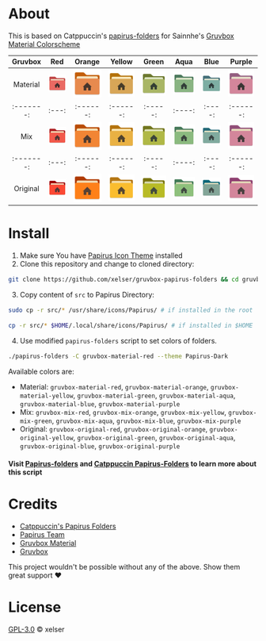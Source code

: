 # About
This is based on Catppuccin's [papirus-folders](https://github.com/catppuccin/papirus-folders) for Sainnhe's [Gruvbox Material Colorscheme](https://github.com/sainnhe/gruvbox-material)

| Gruvbox | Red | Orange | Yellow | Green | Aqua | Blue | Purple |
|:-------:|:---:|:------:|:------:|:-----:|:----:|:----:|:------:|
| Material |![Red](src/64x64/places/user-gruvbox-material-red-home.svg)|![Orange](src/64x64/places/user-gruvbox-material-orange-home.svg)|![Yellow](src/64x64/places/user-gruvbox-material-yellow-home.svg)|![Green](src/64x64/places/user-gruvbox-material-green-home.svg)|![aqua](src/64x64/places/user-gruvbox-material-aqua-home.svg)|![Blue](src/64x64/places/user-gruvbox-material-blue-home.svg)|![Purple](src/64x64/places/user-gruvbox-material-purple-home.svg)|
|:-------:|:---:|:------:|:------:|:-----:|:----:|:----:|:------:|
| Mix |![Red](src/64x64/places/user-gruvbox-mix-red-home.svg)|![Orange](src/64x64/places/user-gruvbox-mix-orange-home.svg)|![Yellow](src/64x64/places/user-gruvbox-mix-yellow-home.svg)|![Green](src/64x64/places/user-gruvbox-mix-green-home.svg)|![aqua](src/64x64/places/user-gruvbox-mix-aqua-home.svg)|![Blue](src/64x64/places/user-gruvbox-mix-blue-home.svg)|![Purple](src/64x64/places/user-gruvbox-mix-purple-home.svg)|
|:-------:|:---:|:------:|:------:|:-----:|:----:|:----:|:------:|
| Original |![Red](src/64x64/places/user-gruvbox-original-red-home.svg)|![Orange](src/64x64/places/user-gruvbox-original-orange-home.svg)|![Yellow](src/64x64/places/user-gruvbox-original-yellow-home.svg)|![Green](src/64x64/places/user-gruvbox-original-green-home.svg)|![aqua](src/64x64/places/user-gruvbox-original-aqua-home.svg)|![Blue](src/64x64/places/user-gruvbox-original-blue-home.svg)|![Purple](src/64x64/places/user-gruvbox-original-purple-home.svg)|

# Install
1. Make sure You have [Papirus Icon Theme](https://github.com/PapirusDevelopmentTeam/papirus-icon-theme) installed
2. Clone this repository and change to cloned directory:

```sh
git clone https://github.com/xelser/gruvbox-papirus-folders && cd gruvbox-papirus-folders
```
3. Copy content of `src` to Papirus Directory:
```sh
sudo cp -r src/* /usr/share/icons/Papirus/ # if installed in the root
```
```sh
cp -r src/* $HOME/.local/share/icons/Papirus/ # if installed in $HOME
```
4. Use modified `papirus-folders` script to set colors of folders.
```sh
./papirus-folders -C gruvbox-material-red --theme Papirus-Dark
```
Available colors are: 
- Material: `gruvbox-material-red`, `gruvbox-material-orange`, `gruvbox-material-yellow`, `gruvbox-material-green`, `gruvbox-material-aqua`, `gruvbox-material-blue`, `gruvbox-material-purple`
- Mix: `gruvbox-mix-red`, `gruvbox-mix-orange`, `gruvbox-mix-yellow`, `gruvbox-mix-green`, `gruvbox-mix-aqua`, `gruvbox-mix-blue`, `gruvbox-mix-purple`
- Original: `gruvbox-original-red`, `gruvbox-original-orange`, `gruvbox-original-yellow`, `gruvbox-original-green`, `gruvbox-original-aqua`, `gruvbox-original-blue`, `gruvbox-original-purple`
#### Visit [Papirus-folders](https://github.com/PapirusDevelopmentTeam/papirus-folders) and [Catppuccin Papirus-Folders](https://github.com/catppuccin/papirus-folders) to learn more about this script

# Credits
- [Catppuccin's Papirus Folders](https://github.com/catppuccin/papirus-folders)
- [Papirus Team](https://github.com/PapirusDevelopmentTeam)
- [Gruvbox Material](https://github.com/sainnhe/gruvbox-material)
- [Gruvbox](https://github.com/morhetz/gruvbox)

This project wouldn't be possible without any of the above. Show them great support :heart:

# License
[GPL-3.0](./LICENSE) © xelser
